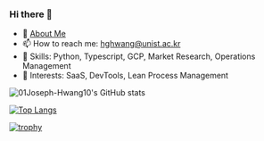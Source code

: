 ### Hi there 👋

- 🌱 [About Me](https://tidal-star-7e8.notion.site/Joseph-Hwang-108b5d158ec580cc9563d93fa3375b1a#10ab5d158ec580b48b5fdfd1999ded18)
- 📫 How to reach me: hghwang@unist.ac.kr
- 🧰 Skills: Python, Typescript, GCP, Market Research, Operations Management
- 🤔 Interests: SaaS, DevTools, Lean Process Management

![01Joseph-Hwang10's GitHub stats](https://github-readme-stats.vercel.app/api?username=01Joseph-Hwang10\&show_icons=true\&rank_icon=github)

[![Top Langs](https://github-readme-stats.vercel.app/api/top-langs/?username=01Joseph-Hwang10\&layout=donut)](https://github.com/anuraghazra/github-readme-stats)

[![trophy](https://github-profile-trophy.vercel.app/?username=01Joseph-Hwang10&row=1)](https://github.com/ryo-ma/github-profile-trophy)

<!--
**01Joseph-Hwang10/01Joseph-Hwang10** is a ✨ _special_ ✨ repository because its `README.md` (this file) appears on your GitHub profile.

Here are some ideas to get you started:

- 🔭 I’m currently working on ...
- 🌱 I’m currently learning ...
- 👯 I’m looking to collaborate on ...
- 🤔 I’m looking for help with ...
- 💬 Ask me about ...
- 📫 How to reach me: ...
- 😄 Pronouns: ...
- ⚡ Fun fact: ...
-->
